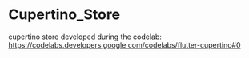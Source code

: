 # Cupertino_Store
cupertino store developed during the codelab: https://codelabs.developers.google.com/codelabs/flutter-cupertino#0
